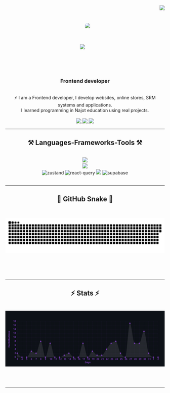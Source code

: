 <img align="right" src="https://visitor-badge.laobi.icu/badge?page_id=salesp07.salesp07" />
<br/>
<h1 align="center" style="display: flex; align-items: center;justify-content: center; ">
    <img src="https://readme-typing-svg.herokuapp.com/?font=Righteous&size=35%C2%A2er=true&vCenter=true&width=500&height=70&duration=4000&lines=Hi+There!+%F0%9F%91%8B;+I%27m+Ja%27farxon+Saidumarov%20!;" />
     <img height="150" style="border-radius: 10px;" src="https://www.wingstechsolutions.com/wp-content/uploads/2022/03/full-stack-development.gif"  />
</h1>

<h3 align="center">Frontend developer </h3>
<br/>
<div align="center">
  ⚡ I am a Frontend developer, I develop websites, online
  stores, SRM systems and applications.<br/>
  I learned programming in Najot education using real projects.
 </div>
 <br/>
 
<div align="center"> 
  <a href="#">
    <img src="https://img.shields.io/badge/Gmail-333333?style=for-the-badge&logo=gmail&logoColor=red" />
  </a>
  <a href="https://www.linkedin.com/in/bilol-asomjonov-9471422a5/" target="_blank">
    <img src="https://img.shields.io/badge/LinkedIn-0077B5?style=for-the-badge&logo=linkedin&logoColor=white" target="_blank" />
  </a>
  <a href="https://jafarxon.uz" target="_blank">
     <img src="https://img.shields.io/badge/Portfolio-FF5722?style=for-the-badge&logo=todoist&logoColor=white" target="_blank" /> <!-- sqlite, safari, google-chrome are other good icon options -->
  </a>
</div>

 <hr/>
 
<h2 align="center">⚒️ Languages-Frameworks-Tools ⚒️</h2>
<br/>
<div align="center">
    <img src="https://skillicons.dev/icons?i=nodejs,javascript,typescript,react,next,express,firebase,mongodb,redux" /><br>
    <img src="https://skillicons.dev/icons?i=html,css,bootstrap,sass,tailwindcss,mui,figma,git,github,linux" /><br>
    <img src="https://camo.githubusercontent.com/9d6872a08d82b7e450a7ebb8e494b1458b399ce59378b1e11a86fd4bb4c1ea3e/68747470733a2f2f6d656469612e6465762e746f2f63646e2d6367692f696d6167652f77696474683d313030302c6865696768743d3432302c6669743d636f7665722c677261766974793d6175746f2c666f726d61743d6175746f2f68747470732533412532462532466465762d746f2d75706c6f6164732e73332e616d617a6f6e6177732e636f6d253246692532466c6674677a77677a793867327538767177736f322e706e67" 
    alt="zustand" height="80" style=border-radius: 10px;" />
    <img src="https://miro.medium.com/v2/resize:fit:828/format:webp/1*elhu-42TzQEdsFjKDbQhhA.png" alt="react-query" height="80" />
    <img src="https://egghead.io/_next/image?url=https%3A%2F%2Fd2eip9sf3oo6c2.cloudfront.net%2Fplaylists%2Fsquare_covers%2F000%2F505%2F265%2Ffull%2Fchakra-lv1.png&w=640&q=100"  height="80" />
    <img src="https://play-lh.googleusercontent.com/f93XWNTUzWLsm0ulRJWHrZR_gG87PPaTg2ubX8JiCgJMiEl4M3RYxiyouUNQ189aaWo=w240-h480-rw" alt="supabase"  height="70" />
</div>

<br/>
<hr/>

<div align="center">
  <h2>🐍 GitHub Snake 🐍</h2>
  <br>
 <p align="center">
 <img width="1000" src="assets/github-snake.svg" alt="snake"/>
</p>
  
  <br/><br/><br/>
</div>

<hr/>

<h2 align="center">⚡ Stats ⚡</h2>
<br>
<div align=center>
  <img  src="/assets/graph.svg" />
</div>

<br/><br/>

<hr/>

<br/>
